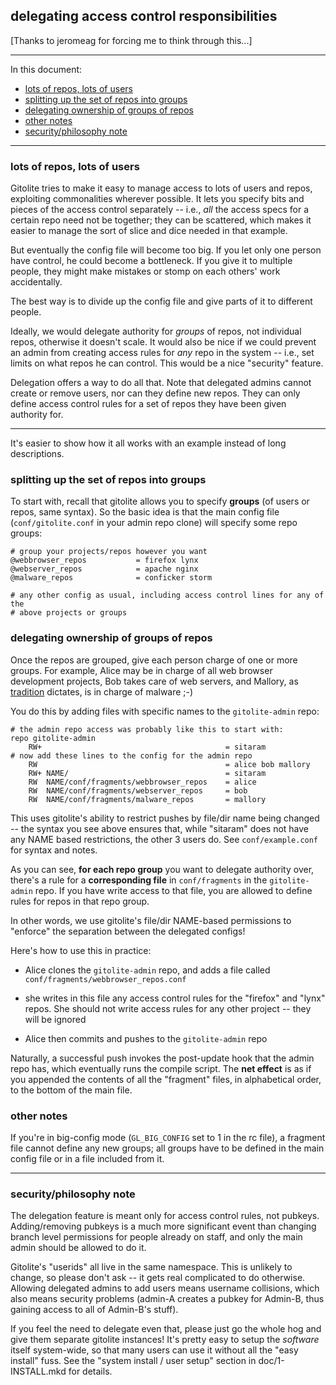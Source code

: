 ## delegating access control responsibilities

[Thanks to jeromeag for forcing me to think through this...]

----

In this document:

  * <a href="#_lots_of_repos_lots_of_users">lots of repos, lots of users</a>
  * <a href="#_splitting_up_the_set_of_repos_into_groups">splitting up the set of repos into groups</a>
  * <a href="#_delegating_ownership_of_groups_of_repos">delegating ownership of groups of repos</a>
  * <a href="#_other_notes">other notes</a>
  * <a href="#_security_philosophy_note">security/philosophy note</a>

----

<a name="_lots_of_repos_lots_of_users"></a>

### lots of repos, lots of users

Gitolite tries to make it easy to manage access to lots of users and repos,
exploiting commonalities wherever possible.  It lets you specify bits and
pieces of the access control separately -- i.e., *all* the access specs for a
certain repo need not be together; they can be scattered, which makes it
easier to manage the sort of slice and dice needed in that example.

But eventually the config file will become too big.  If you let only one
person have control, he could become a bottleneck.  If you give it to multiple
people, they might make mistakes or stomp on each others' work accidentally.

The best way is to divide up the config file and give parts of it to different
people.

Ideally, we would delegate authority for *groups* of repos, not individual
repos, otherwise it doesn't scale.  It would also be nice if we could prevent
an admin from creating access rules for *any* repo in the system -- i.e., set
limits on what repos he can control.  This would be a nice "security" feature.

Delegation offers a way to do all that.  Note that delegated admins cannot
create or remove users, nor can they define new repos.  They can only define
access control rules for a set of repos they have been given authority for.

----

It's easier to show how it all works with an example instead of long
descriptions.

<a name="_splitting_up_the_set_of_repos_into_groups"></a>

### splitting up the set of repos into groups

To start with, recall that gitolite allows you to specify **groups** (of users
or repos, same syntax).  So the basic idea is that the main config file
(`conf/gitolite.conf` in your admin repo clone) will specify some repo groups:

    # group your projects/repos however you want
    @webbrowser_repos           = firefox lynx
    @webserver_repos            = apache nginx
    @malware_repos              = conficker storm

    # any other config as usual, including access control lines for any of the
    # above projects or groups

<a name="_delegating_ownership_of_groups_of_repos"></a>

### delegating ownership of groups of repos

Once the repos are grouped, give each person charge of one or more groups.
For example, Alice may be in charge of all web browser development projects,
Bob takes care of web servers, and Mallory, as [tradition][abe] dictates, is
in charge of malware ;-)

[abe]: http://en.wikipedia.org/wiki/Alice_and_Bob#List_of_characters

You do this by adding files with specific names to the `gitolite-admin` repo:

    # the admin repo access was probably like this to start with:
    repo gitolite-admin
        RW+                                         = sitaram
    # now add these lines to the config for the admin repo
        RW                                          = alice bob mallory
        RW+ NAME/                                   = sitaram
        RW  NAME/conf/fragments/webbrowser_repos    = alice
        RW  NAME/conf/fragments/webserver_repos     = bob
        RW  NAME/conf/fragments/malware_repos       = mallory

This uses gitolite's ability to restrict pushes by file/dir name being changed
-- the syntax you see above ensures that, while "sitaram" does not have any
NAME based restrictions, the other 3 users do.  See `conf/example.conf` for
syntax and notes.

As you can see, **for each repo group** you want to delegate authority over,
there's a rule for a **corresponding file** in `conf/fragments` in the
`gitolite-admin` repo.  If you have write access to that file, you are allowed
to define rules for repos in that repo group.

In other words, we use gitolite's file/dir NAME-based permissions to "enforce"
the separation between the delegated configs!

Here's how to use this in practice:

  * Alice clones the `gitolite-admin` repo, and adds a file called
    `conf/fragments/webbrowser_repos.conf`

  * she writes in this file any access control rules for the "firefox" and
    "lynx" repos.  She should not write access rules for any other project --
    they will be ignored

  * Alice then commits and pushes to the `gitolite-admin` repo

Naturally, a successful push invokes the post-update hook that the admin repo
has, which eventually runs the compile script.  The **net effect** is as if
you appended the contents of all the "fragment" files, in alphabetical order,
to the bottom of the main file.

<a name="_other_notes"></a>

### other notes

If you're in big-config mode (`GL_BIG_CONFIG` set to 1 in the rc file), a
fragment file cannot define any new groups; all groups have to be defined in
the main config file or in a file included from it.

----

<a name="_security_philosophy_note"></a>

### security/philosophy note

The delegation feature is meant only for access control rules, not pubkeys.
Adding/removing pubkeys is a much more significant event than changing branch
level permissions for people already on staff, and only the main admin should
be allowed to do it.

Gitolite's "userids" all live in the same namespace.  This is unlikely to
change, so please don't ask -- it gets real complicated to do otherwise.
Allowing delegated admins to add users means username collisions, which also
means security problems (admin-A creates a pubkey for Admin-B, thus gaining
access to all of Admin-B's stuff).

If you feel the need to delegate even that, please just go the whole hog and
give them separate gitolite instances!  It's pretty easy to setup the
*software* itself system-wide, so that many users can use it without all the
"easy install" fuss.  See the "system install / user setup" section in
doc/1-INSTALL.mkd for details.

